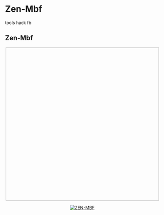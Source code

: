 # Zen-Mbf
tools hack fb

## Zen-Mbf
<p align="center">
<img
src:"https://raw.githubusercontent.com/jenazahsenyum/Zen-Mbf/master/media/image/sadboy.jpg" width="500" height="500"/>
</p>
<p align="center">
<a href="#"><img title="ZEN-MBF" src="https://img.shields.io/badge/ZEN-MBF-green?colorA=%23ff0000&colorB=%23017e40&style=for-the-badge"></a>
</p>
